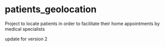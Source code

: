 # patients_geolocation
Project to locate patients in order to facilitate their home appointments by medical specialists

update for version 2
